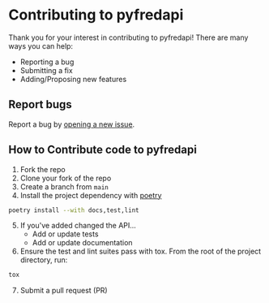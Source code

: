 # Contributing to pyfredapi

Thank you for your interest in contributing to pyfredapi! There are many ways you can help:

- Reporting a bug
- Submitting a fix
- Adding/Proposing new features

## Report bugs

Report a bug by [opening a new issue](https://github.com/gw-moore/pyfredapi/issues/new/choose).

## How to Contribute code to pyfredapi

  1. Fork the repo
  2. Clone your fork of the repo
  3. Create a branch from `main`
  4. Install the project dependency with [poetry](https://python-poetry.org/)

```bash
poetry install --with docs,test,lint
```

  5. If you've added changed the API...
      - Add or update tests
      - Add or update documentation
  6. Ensure the test and lint suites pass with tox. From the root of the project directory, run:

```bash
tox
```

  7. Submit a pull request (PR)
